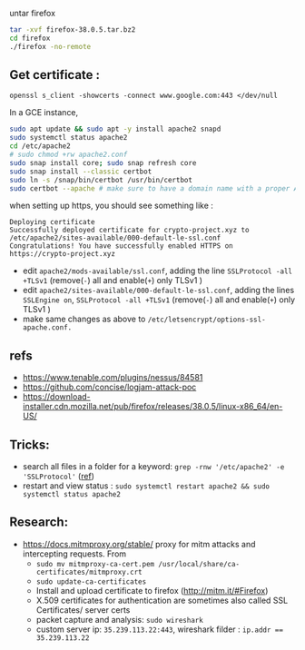 untar firefox

```bash
tar -xvf firefox-38.0.5.tar.bz2
cd firefox
./firefox -no-remote
```

## Get certificate :

```
openssl s_client -showcerts -connect www.google.com:443 </dev/null
```

In a GCE instance,

```bash
sudo apt update && sudo apt -y install apache2 snapd
sudo systemctl status apache2
cd /etc/apache2
# sudo chmod +rw apache2.conf
sudo snap install core; sudo snap refresh core
sudo snap install --classic certbot
sudo ln -s /snap/bin/certbot /usr/bin/certbot
sudo certbot --apache # make sure to have a domain name with a proper A-record for resolving the DNS. It's crypto-project.xyz here
```

when setting up https, you should see something like :

```
Deploying certificate
Successfully deployed certificate for crypto-project.xyz to /etc/apache2/sites-available/000-default-le-ssl.conf
Congratulations! You have successfully enabled HTTPS on https://crypto-project.xyz
```

- edit `apache2/mods-available/ssl.conf`, adding the line `SSLProtocol -all +TLSv1` (remove(`-`) all and enable(`+`) only TLSv1 )
- edit `apache2/sites-available/000-default-le-ssl.conf`, adding the lines `SSLEngine on`, `SSLProtocol -all +TLSv1` (remove(`-`) all and enable(`+`) only TLSv1 )
- make same changes as above to `/etc/letsencrypt/options-ssl-apache.conf.`

## refs

- https://www.tenable.com/plugins/nessus/84581
- https://github.com/concise/logjam-attack-poc
- https://download-installer.cdn.mozilla.net/pub/firefox/releases/38.0.5/linux-x86_64/en-US/

## Tricks:

- search all files in a folder for a keyword: `grep -rnw '/etc/apache2' -e 'SSLProtocol'` ([ref](https://stackoverflow.com/a/16957078/6274300))
- restart and view status : `sudo systemctl restart apache2 && sudo systemctl status apache2`

## Research:

- https://docs.mitmproxy.org/stable/ proxy for mitm attacks and intercepting requests. From
  - `sudo mv mitmproxy-ca-cert.pem /usr/local/share/ca-certificates/mitmproxy.crt`
  - `sudo update-ca-certificates`
  - Install and upload certificate to firefox (http://mitm.it/#Firefox)
  - X.509 certificates for authentication are sometimes also called SSL Certificates/ server certs
  - packet capture and analysis: `sudo wireshark`
  - custom server ip: `35.239.113.22:443`, wireshark filder : `ip.addr == 35.239.113.22`
